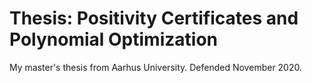 # Thesis: Positivity Certificates and Polynomial Optimization
My master's thesis from Aarhus University.
Defended November 2020.
